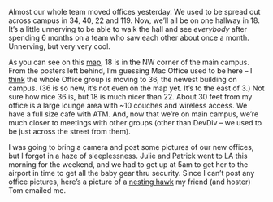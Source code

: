Almost our whole team moved offices yesterday. We used to be spread out
across campus in 34, 40, 22 and 119. Now, we’ll all be on one hallway in 18. 
It’s a little unnerving to be able to walk the hall and see
*everybody* after spending 6 months on a team who saw each other about
once a month. Unnerving, but very very cool.

As you can see on this
[map](http://www.microsoft.com/careers/images/campus_map.gif), 18 is in
the NW corner of the main campus. From the posters left behind, I’m
guessing Mac Office used to be here – I
[think](http://blogs.msdn.com/loripe/archive/2004/04/12/111732.aspx) the
whole Office group is moving to 36, the newest building on campus. (36
is so new, it’s not even on the map yet. It’s to the east of 3.) Not
sure how nice 36 is, but 18 is much nicer than 22. About 30 feet from my
office is a large lounge area with \~10 couches and wireless access. We
have a full size cafe with ATM. And, now that we’re on main campus,
we’re much closer to meetings with other groups (other than DevDiv – we
used to be just across the street from them).

I was going to bring a camera and post some pictures of our new offices,
but I forgot in a haze of sleeplessness. Julie and Patrick went to LA
this morning for the weekend, and we had to get up at 5am to get her to
the airport in time to get all the baby gear thru security. Since I
can’t post any office pictures, here’s a picture of a [nesting
hawk](https://raw.githubusercontent.com/devhawk/devhawk.github.io/master/images/blog/Flahawk.jpg) 
my friend (and hoster) Tom emailed me.
